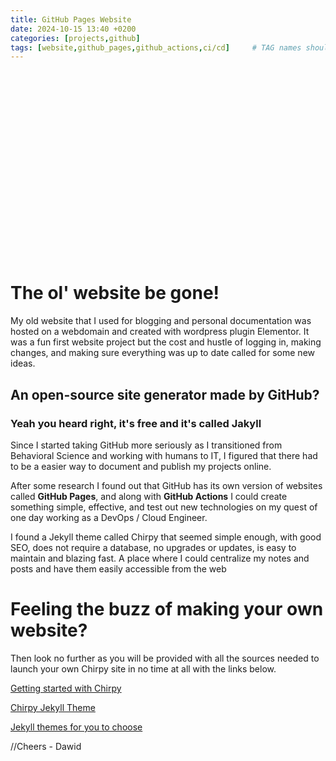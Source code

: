 ```yaml
---
title: GitHub Pages Website
date: 2024-10-15 13:40 +0200
categories: [projects,github]
tags: [website,github_pages,github_actions,ci/cd]     # TAG names should always be lowercase
---
```


<div style="background-image: url('https://images.unsplash.com/photo-1501504905252-473c47e087f8?q=80&w=2574&auto=format&fit=crop&ixlib=rb-4.0.3&ixid=M3wxMjA3fDB8MHxwaG90by1wYWdlfHx8fGVufDB8fHx8fA%3D%3D'); 
            background-size: cover; 
            background-position: center; 
            width: 100%; 
            height: 300px;">
</div>




# The ol' website be gone!

My old website that I used for blogging and personal documentation was hosted on a webdomain and created with wordpress plugin Elementor. It was a fun first website project but the cost and hustle of logging in, making changes, and making sure everything was up to date called for some new ideas.

## An open-source site generator made by GitHub?

### Yeah you heard right, it's free and it's called Jakyll

Since I started taking GitHub more seriously as I transitioned from Behavioral Science and working with humans to IT, I figured that there had to be a easier way to document and publish my projects online.

After some research I found out that GitHub has its own version of websites called **GitHub Pages**, and along with **GitHub Actions** I could create something simple, effective, and test out new technologies on my quest of one day working as a DevOps / Cloud Engineer. 

I found a Jekyll theme called Chirpy that seemed simple enough, with good SEO, does not require a database, no upgrades or updates, is easy to maintain and blazing fast. A place where I could centralize my notes and posts and have them easily accessible from the web



# Feeling the buzz of making your own website?

Then look no further as you will be provided with all the sources needed to launch your own Chirpy site in no time at all with the links below.


[Getting started with Chirpy](https://chirpy.cotes.page/posts/getting-started/)

[Chirpy Jekyll Theme](https://github.com/cotes2020/jekyll-theme-chirpy/)

[Jekyll themes for you to choose](https://jekyllrb.com/showcase/)


//Cheers - Dawid

